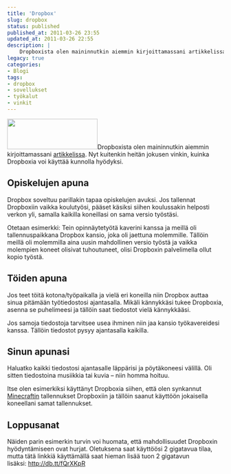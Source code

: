 ```yaml
---
title: 'Dropbox'
slug: dropbox
status: published
published_at: 2011-03-26 23:55
updated_at: 2011-03-26 22:55
description: |
    Dropboxista olen maininnutkin aiemmin kirjoittamassani artikkelissa. Nyt kuitenkin heitän jokusen vinkin, kuinka Dropboxia voi käyttää kunnolla hyödyksi. Opiskelujen apuna Dropbox soveltuu parillakin tapaa opiskelujen avuksi. Jos tallennat Dropboxiin vaikka koulutyösi, pääset käsiksi siihen koulussakin helposti verkon yli, samalla kaikilla koneillasi on sama versio työstäsi. Otetaan esimerkki: Tein opinnäytetyötä kaverini kanssa ja meillä oli tallennuspaikkana Dropbox… Jatka lukemista Dropbox
legacy: true
categories:
- Blogi
tags:
- dropbox
- sovellukset
- työkalut
- vinkit
---
```


<p><img loading="lazy" decoding="async" class="size-medium wp-image-1960 alignright" style="border-style: initial; border-color: initial;" title="Dropbox" src="https://cdn.markokaartinen.net/uploads/2011/03/esuslogo101409-300x101.png" alt="" width="210" height="71" />Dropboxista olen maininnutkin aiemmin kirjoittamassani <a href="https://markokaartinen.net/iphone-ja-appsit-osa-3/">artikkelissa</a>. Nyt kuitenkin heitän jokusen vinkin, kuinka Dropboxia voi käyttää kunnolla hyödyksi.</p>
<h2>Opiskelujen apuna</h2>
<p>Dropbox soveltuu parillakin tapaa opiskelujen avuksi. Jos tallennat Dropboxiin vaikka koulutyösi, pääset käsiksi siihen koulussakin helposti verkon yli, samalla kaikilla koneillasi on sama versio työstäsi.</p>
<p>Otetaan esimerkki: Tein opinnäytetyötä kaverini kanssa ja meillä oli tallennuspaikkana Dropbox kansio, joka oli jaettuna molemmille. Tällöin meillä oli molemmilla aina uusin mahdollinen versio työstä ja vaikka molempien koneet olisivat tuhoutuneet, olisi Dropboxin palvelimella ollut kopio työstä.</p>
<h2>Töiden apuna</h2>
<p>Jos teet töitä kotona/työpaikalla ja vielä eri koneilla niin Dropbox auttaa sinua pitämään työtiedostosi ajantasalla. Mikäli kännykkäsi tukee Dropboxia, asenna se puhelimeesi ja tällöin saat tiedostot vielä kännykkääsi.</p>
<p>Jos samoja tiedostoja tarvitsee usea ihminen niin jaa kansio työkavereidesi kanssa. Tällöin tiedostot pysyy ajantasalla kaikilla.</p>
<h2>Sinun apunasi</h2>
<p>Haluatko kaikki tiedostosi ajantasalle läppärisi ja pöytäkoneesi välillä. Oli sitten tiedostoina musiikkia tai kuvia &#8211; niin homma hoituu.</p>
<p>Itse olen esimerkiksi käyttänyt Dropboxia siihen, että olen synkannut <a title="Minecraft" href="https://markokaartinen.net/minecraft/">Minecraftin</a> tallennukset Dropboxiin ja tällöin saanut käyttöön jokaisella koneellani samat tallennukset.</p>
<h2>Loppusanat</h2>
<p>Näiden parin esimerkin turvin voi huomata, että mahdollisuudet Dropboxin hyödyntämiseen ovat hurjat. Oletuksena saat käyttöösi 2 gigatavua tilaa, mutta tätä linkkiä käyttämällä saat hieman lisää tuon 2 gigatavun lisäksi: <a href="http://db.tt/fQrXKpR" target="_blank">http://db.tt/fQrXKpR</a></p>
